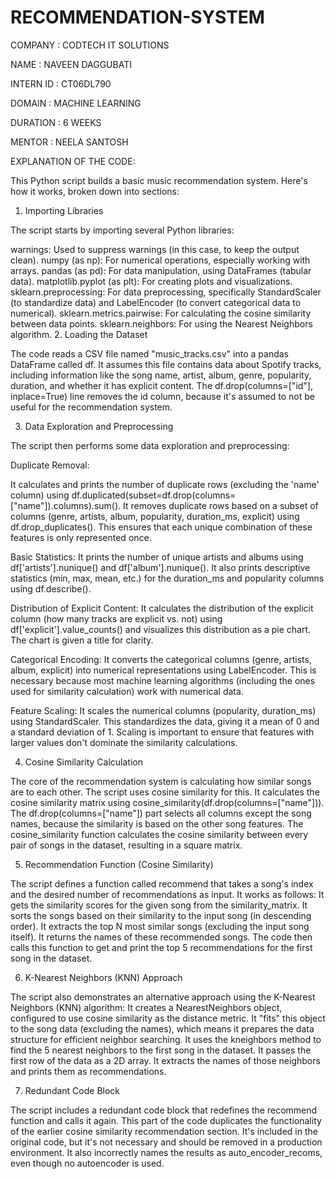# RECOMMENDATION-SYSTEM

COMPANY : CODTECH IT SOLUTIONS

NAME : NAVEEN DAGGUBATI

INTERN ID : CT06DL790

DOMAIN : MACHINE LEARNING

DURATION : 6 WEEKS

MENTOR : NEELA SANTOSH

EXPLANATION OF THE CODE:

This Python script builds a basic music recommendation system.  Here's how it works, broken down into sections:

1. Importing Libraries

The script starts by importing several Python libraries:

warnings: Used to suppress warnings (in this case, to keep the output clean).
numpy (as np): For numerical operations, especially working with arrays.
pandas (as pd): For data manipulation, using DataFrames (tabular data).
matplotlib.pyplot (as plt): For creating plots and visualizations.
sklearn.preprocessing: For data preprocessing, specifically StandardScaler (to standardize data) and LabelEncoder (to convert categorical data to numerical).
sklearn.metrics.pairwise: For calculating the cosine similarity between data points.
sklearn.neighbors: For using the Nearest Neighbors algorithm.
2. Loading the Dataset

The code reads a CSV file named "music_tracks.csv" into a pandas DataFrame called df.  It assumes this file contains data about Spotify tracks, including information like the song name, artist, album, genre, popularity, duration, and whether it has explicit content.  The  df.drop(columns=["id"], inplace=True) line removes the id column, because it's assumed to not be useful for the recommendation system.

3. Data Exploration and Preprocessing

The script then performs some data exploration and preprocessing:

Duplicate Removal:

It calculates and prints the number of duplicate rows (excluding the 'name' column) using df.duplicated(subset=df.drop(columns=["name"]).columns).sum().
It removes duplicate rows based on a subset of columns (genre, artists, album, popularity, duration_ms, explicit) using df.drop_duplicates(). This ensures that each unique combination of these features is only represented once.

Basic Statistics: It prints the number of unique artists and albums using df['artists'].nunique() and df['album'].nunique(). It also prints descriptive statistics (min, max, mean, etc.) for the duration_ms and popularity columns using df.describe().

Distribution of Explicit Content: It calculates the distribution of the explicit column (how many tracks are explicit vs. not) using df['explicit'].value_counts() and visualizes this distribution as a pie chart. The chart is given a title for clarity.

Categorical Encoding: It converts the categorical columns (genre, artists, album, explicit) into numerical representations using LabelEncoder. This is necessary because most machine learning algorithms (including the ones used for similarity calculation) work with numerical data.

Feature Scaling: It scales the numerical columns (popularity, duration_ms) using StandardScaler. This standardizes the data, giving it a mean of 0 and a standard deviation of 1. Scaling is important to ensure that features with larger values don't dominate the similarity calculations.

4. Cosine Similarity Calculation

The core of the recommendation system is calculating how similar songs are to each other.  The script uses cosine similarity for this.
It calculates the cosine similarity matrix using cosine_similarity(df.drop(columns=["name"])). The df.drop(columns=["name"]) part selects all columns except the song names, because the similarity is based on the other song features. The cosine_similarity function calculates the cosine similarity between every pair of songs in the dataset, resulting in a square matrix.

5. Recommendation Function (Cosine Similarity)

The script defines a function called recommend that takes a song's index and the desired number of recommendations as input.  It works as follows:
It gets the similarity scores for the given song from the similarity_matrix.
It sorts the songs based on their similarity to the input song (in descending order).
It extracts the top N most similar songs (excluding the input song itself).
It returns the names of these recommended songs.
The code then calls this function to get and print the top 5 recommendations for the first song in the dataset.

6. K-Nearest Neighbors (KNN) Approach

The script also demonstrates an alternative approach using the K-Nearest Neighbors (KNN) algorithm:
It creates a NearestNeighbors object, configured to use cosine similarity as the distance metric.
It "fits" this object to the song data (excluding the names), which means it prepares the data structure for efficient neighbor searching.
It uses the kneighbors method to find the 5 nearest neighbors to the first song in the dataset. It passes the first row of the data as a 2D array.
It extracts the names of those neighbors and prints them as recommendations.

7. Redundant Code Block

The script includes a redundant code block that redefines the recommend function and calls it again. This part of the code duplicates the functionality of the earlier cosine similarity recommendation section.  It's included in the original code, but it's not necessary and should be removed in a production environment.  It also incorrectly names the results as  auto_encoder_recoms, even though no autoencoder is used.
